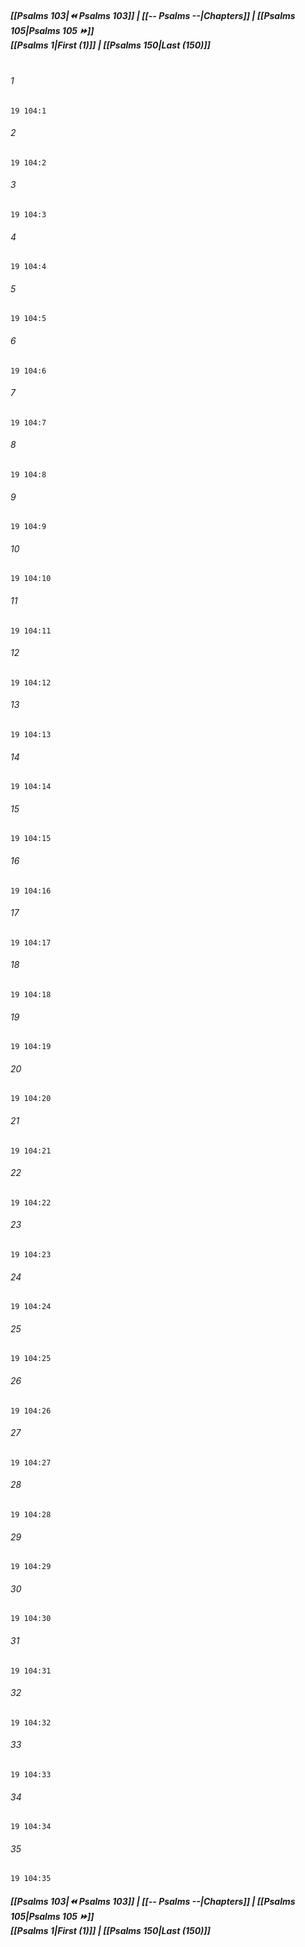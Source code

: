 
##### **[[Psalms 103|⏪ Psalms 103]] | [[-- Psalms --|Chapters]] | [[Psalms 105|Psalms 105 ⏩]]**<br>**[[Psalms 1|First (1)]] | [[Psalms 150|Last (150)]]**<br><br>

###### 1
``` verse
19 104:1
```
###### 2
``` verse
19 104:2
```
###### 3
``` verse
19 104:3
```
###### 4
``` verse
19 104:4
```
###### 5
``` verse
19 104:5
```
###### 6
``` verse
19 104:6
```
###### 7
``` verse
19 104:7
```
###### 8
``` verse
19 104:8
```
###### 9
``` verse
19 104:9
```
###### 10
``` verse
19 104:10
```
###### 11
``` verse
19 104:11
```
###### 12
``` verse
19 104:12
```
###### 13
``` verse
19 104:13
```
###### 14
``` verse
19 104:14
```
###### 15
``` verse
19 104:15
```
###### 16
``` verse
19 104:16
```
###### 17
``` verse
19 104:17
```
###### 18
``` verse
19 104:18
```
###### 19
``` verse
19 104:19
```
###### 20
``` verse
19 104:20
```
###### 21
``` verse
19 104:21
```
###### 22
``` verse
19 104:22
```
###### 23
``` verse
19 104:23
```
###### 24
``` verse
19 104:24
```
###### 25
``` verse
19 104:25
```
###### 26
``` verse
19 104:26
```
###### 27
``` verse
19 104:27
```
###### 28
``` verse
19 104:28
```
###### 29
``` verse
19 104:29
```
###### 30
``` verse
19 104:30
```
###### 31
``` verse
19 104:31
```
###### 32
``` verse
19 104:32
```
###### 33
``` verse
19 104:33
```
###### 34
``` verse
19 104:34
```
###### 35
``` verse
19 104:35
```

##### **[[Psalms 103|⏪ Psalms 103]] | [[-- Psalms --|Chapters]] | [[Psalms 105|Psalms 105 ⏩]]**<br>**[[Psalms 1|First (1)]] | [[Psalms 150|Last (150)]]**
